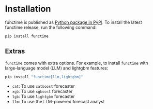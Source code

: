 # Installation

functime is published as [Python package in PyPI](https://pypi.org/project/functime/).
To install the latest functime release, run the following command:

```bash
pip install functime
```

## Extras

`functime` comes with extra options. For example, to install `functime` with large-language model (LLM) and lightgbm features:

```bash
pip install "functime[llm,lightgbm]"
```

- `cat`: To use `catboost` forecaster
- `xgb`: To use `xgboost` forecaster
- `lgb`: To use `lightgbm` forecaster
- `llm`: To use the LLM-powered forecast analyst
